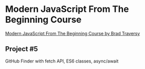 # Modern JavaScript From The Beginning Course

[Modern JavaScript From The Beginning Course by Brad Traversy](https://www.udemy.com/modern-javascript-from-the-beginning/)

## Project \#5

GitHub Finder with fetch API, ES6 classes, async/await
